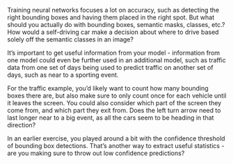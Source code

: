 Training neural networks focuses a lot on accuracy, such as detecting the right bounding boxes and having them placed in the right spot. But what should you actually do with bounding boxes, semantic masks, classes, etc.? How would a self-driving car make a decision about where to drive based solely off the semantic classes in an image?

It’s important to get useful information from your model - information from one model could even be further used in an additional model, such as traffic data from one set of days being used to predict traffic on another set of days, such as near to a sporting event.

For the traffic example, you’d likely want to count how many bounding boxes there are, but also make sure to only count once for each vehicle until it leaves the screen. You could also consider which part of the screen they come from, and which part they exit from. Does the left turn arrow need to last longer near to a big event, as all the cars seem to be heading in that direction?

In an earlier exercise, you played around a bit with the confidence threshold of bounding box detections. That’s another way to extract useful statistics - are you making sure to throw out low confidence predictions?

